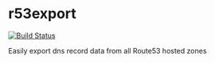 # r53export

[![Build Status](https://ci.appveyor.com/api/projects/status/github/Pingfu/r53export?branch=master&svg=true)](https://github.com/pingfu/r53export/)

Easily export dns record data from all Route53 hosted zones